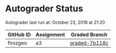 # Autograder Status
Autograder last run at: October 23, 2018 at 21:20

| GitHub ID | Assignment | Graded Branch |
|-----------|------------|---------------|
| firozgeo | a3 | [graded-7b118c](https://github.com/Fall2018COMP401-001/a3-firozgeo/tree/graded-7b118c) | 

